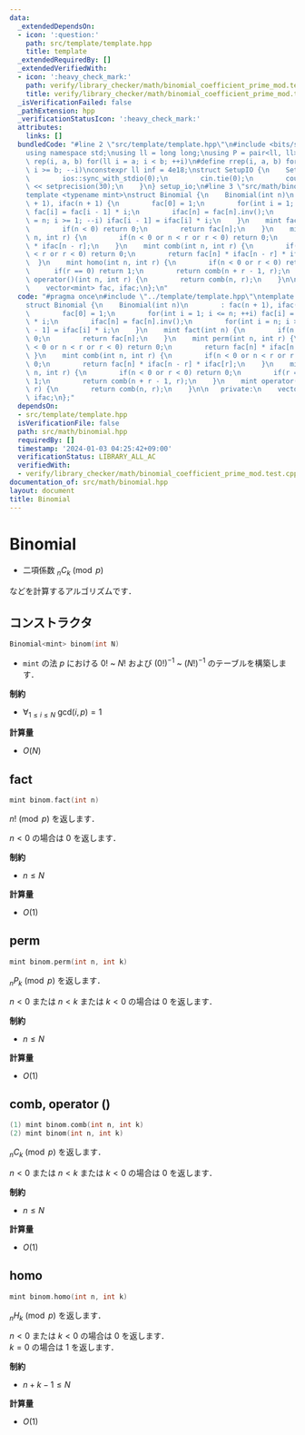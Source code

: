 ```yaml
---
data:
  _extendedDependsOn:
  - icon: ':question:'
    path: src/template/template.hpp
    title: template
  _extendedRequiredBy: []
  _extendedVerifiedWith:
  - icon: ':heavy_check_mark:'
    path: verify/library_checker/math/binomial_coefficient_prime_mod.test.cpp
    title: verify/library_checker/math/binomial_coefficient_prime_mod.test.cpp
  _isVerificationFailed: false
  _pathExtension: hpp
  _verificationStatusIcon: ':heavy_check_mark:'
  attributes:
    links: []
  bundledCode: "#line 2 \"src/template/template.hpp\"\n#include <bits/stdc++.h>\n\
    using namespace std;\nusing ll = long long;\nusing P = pair<ll, ll>;\n#define\
    \ rep(i, a, b) for(ll i = a; i < b; ++i)\n#define rrep(i, a, b) for(ll i = a;\
    \ i >= b; --i)\nconstexpr ll inf = 4e18;\nstruct SetupIO {\n    SetupIO() {\n\
    \        ios::sync_with_stdio(0);\n        cin.tie(0);\n        cout << fixed\
    \ << setprecision(30);\n    }\n} setup_io;\n#line 3 \"src/math/binomial.hpp\"\n\
    template <typename mint>\nstruct Binomial {\n    Binomial(int n)\n        : fac(n\
    \ + 1), ifac(n + 1) {\n        fac[0] = 1;\n        for(int i = 1; i <= n; ++i)\
    \ fac[i] = fac[i - 1] * i;\n        ifac[n] = fac[n].inv();\n        for(int i\
    \ = n; i >= 1; --i) ifac[i - 1] = ifac[i] * i;\n    }\n    mint fact(int n) {\n\
    \        if(n < 0) return 0;\n        return fac[n];\n    }\n    mint perm(int\
    \ n, int r) {\n        if(n < 0 or n < r or r < 0) return 0;\n        return fac[n]\
    \ * ifac[n - r];\n    }\n    mint comb(int n, int r) {\n        if(n < 0 or n\
    \ < r or r < 0) return 0;\n        return fac[n] * ifac[n - r] * ifac[r];\n  \
    \  }\n    mint homo(int n, int r) {\n        if(n < 0 or r < 0) return 0;\n  \
    \      if(r == 0) return 1;\n        return comb(n + r - 1, r);\n    }\n    mint\
    \ operator()(int n, int r) {\n        return comb(n, r);\n    }\n\n   private:\n\
    \    vector<mint> fac, ifac;\n};\n"
  code: "#pragma once\n#include \"../template/template.hpp\"\ntemplate <typename mint>\n\
    struct Binomial {\n    Binomial(int n)\n        : fac(n + 1), ifac(n + 1) {\n\
    \        fac[0] = 1;\n        for(int i = 1; i <= n; ++i) fac[i] = fac[i - 1]\
    \ * i;\n        ifac[n] = fac[n].inv();\n        for(int i = n; i >= 1; --i) ifac[i\
    \ - 1] = ifac[i] * i;\n    }\n    mint fact(int n) {\n        if(n < 0) return\
    \ 0;\n        return fac[n];\n    }\n    mint perm(int n, int r) {\n        if(n\
    \ < 0 or n < r or r < 0) return 0;\n        return fac[n] * ifac[n - r];\n   \
    \ }\n    mint comb(int n, int r) {\n        if(n < 0 or n < r or r < 0) return\
    \ 0;\n        return fac[n] * ifac[n - r] * ifac[r];\n    }\n    mint homo(int\
    \ n, int r) {\n        if(n < 0 or r < 0) return 0;\n        if(r == 0) return\
    \ 1;\n        return comb(n + r - 1, r);\n    }\n    mint operator()(int n, int\
    \ r) {\n        return comb(n, r);\n    }\n\n   private:\n    vector<mint> fac,\
    \ ifac;\n};"
  dependsOn:
  - src/template/template.hpp
  isVerificationFile: false
  path: src/math/binomial.hpp
  requiredBy: []
  timestamp: '2024-01-03 04:25:42+09:00'
  verificationStatus: LIBRARY_ALL_AC
  verifiedWith:
  - verify/library_checker/math/binomial_coefficient_prime_mod.test.cpp
documentation_of: src/math/binomial.hpp
layout: document
title: Binomial
---
```


# Binomial

- 二項係数 $_n C _k \pmod{p}$

などを計算するアルゴリズムです．

## コンストラクタ

```cpp
Binomial<mint> binom(int N)
```

- `mint` の法 $p$ における $0!$ ~ $N!$ および $(0!)^{-1}$ ~ $(N!)^{-1}$ のテーブルを構築します．

**制約**

- $\forall_{1 \leq i \leq N} ~ \mathrm{gcd} (i, p) = 1$

**計算量**

- $O(N)$

## fact

```cpp
mint binom.fact(int n)
```

$n! \pmod{p}$ を返します．

$n < 0$ の場合は $0$ を返します．

**制約**

- $n \leq N$

**計算量**

- $O(1)$

## perm

```cpp
mint binom.perm(int n, int k)
```

$_n P _k \pmod{p}$ を返します．

$n < 0$ または $n < k$ または $k < 0$ の場合は $0$ を返します．

**制約**

- $n \leq N$

**計算量**

- $O(1)$

## comb, operator ()

```cpp
(1) mint binom.comb(int n, int k)
(2) mint binom(int n, int k)
```

$_n C _k \pmod{p}$ を返します．

$n < 0$ または $n < k$ または $k < 0$ の場合は $0$ を返します．

**制約**

- $n \leq N$

**計算量**

- $O(1)$

## homo

```cpp
mint binom.homo(int n, int k)
```

$_n H _k \pmod{p}$ を返します．

$n < 0$ または $k < 0$ の場合は $0$ を返します．<br>
$k = 0$ の場合は $1$ を返します．

**制約**

- $n + k - 1 \leq N$

**計算量**

- $O(1)$